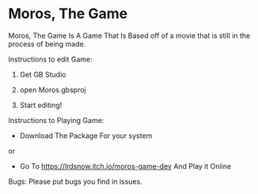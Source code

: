 # Moros, The Game
Moros, The Game Is A Game That Is Based off of a movie that is still in the process of being made.

Instructions to edit Game:
1. Get GB Studio

2. open Moros.gbsproj

3. Start editing!

Instructions to Playing Game:
- Download The Package For your system

or

- Go To https://lrdsnow.itch.io/moros-game-dev And Play it Online

Bugs:
Please put bugs you find in issues.
